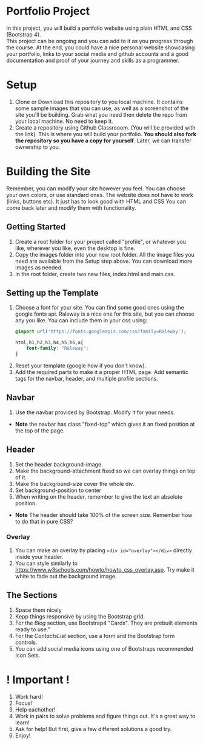 # Portfolio Project

In this project, you will build a portfolio website using plain HTML and CSS (Bootstrap 4).  
This project can be ongoing and you can add to it as you progress through the course.  At the end, you could have a nice personal website showcasing your portfolio, links to your social media and github accounts and a good documentation and proof of your journey and skills as a programmer.

# Setup

1. Clone or Download this repository to you local machine. It contains some sample images that you can use, as well as a screenshot of the site you'll be building.  Grab what you need then delete the repo from your local machine. No need to keep it.
1. Create a repository using Github Classrooom. (You will be provided with the link).  This is where you will build your portfolio. **You should also fork the repository so you have a copy for yourself**. Later, we can transfer ownership to you.

# Building the Site

Remember, you can modify your site however you feel. You can choose your own colors, or use standard ones. 
The website does not have to work (links, buttons etc). It just has to look good with HTML and CSS You can come back later and modify them with functionality.

## Getting Started
1. Create a root folder for your project called "profile", or whatever you like, wherever you like, even the desktop is fine.
1. Copy the images folder into your new root folder. All the image files you need are available from the Setup step above. You can download more images as needed.
1. In the root folder, create two new files, index.html and main.css. 

## Setting up the Template

1. Choose a font for your site. You can find some good ones using the google fonts api.  Raleway is a nice one for this site, but you can choose any you like. You can include them in your css using:
    ```css
    @import url('https://fonts.googleapis.com/css?family=Raleway');
    
    html,h1,h2,h3,h4,h5,h6,a{
        font-family: "Raleway";
    }
    ```
1. Reset your template (google how if you don't know). 
1. Add the required parts to make it a proper HTML page.
Add semantic tags for the navbar, header, and multiple profile sections. 

## Navbar

1. Use the navbar provided by Bootstrap. Modify it for your needs.
* **Note** the navbar has class "fixed-top" which gives it an fixed position at the top of the page.

## Header

1. Set the header background-image. 
1. Make the background-attachment fixed so we can overlay things on top of it.
1. Make the background-size cover the whole div.
1. Set background-position to center
1. When writing on the header, remember to give the text an absolute position.
* **Note** The header should take 100% of the screen size. Remember how to do that in pure CSS?

### Overlay

1. You can make an overlay by placing `<div id="overlay"></div>` directly inside your header.
1. You can style similarly to https://www.w3schools.com/howto/howto_css_overlay.asp. Try make it white to fade out the background image.

## The Sections

1. Space them nicely
1. Kepp things responsive by using the Bootstrap grid.
1. For the *Blog* section, use Bootstrap4 "Cards". They are prebuilt elements ready to use."
1. For the *ContactsList* section, use a form and the Bootstrap form controls.
1. You can add social media icons using one of Bootstraps recommended Icon Sets.

# ! Important !

1. Work hard!
1. Focus!
1. Help eachother!
1. Work in pairs to solve problems and figure things out. It's a great way to learn!
1. Ask for help! But first, give a few different solutions a good try.
1. Enjoy!




